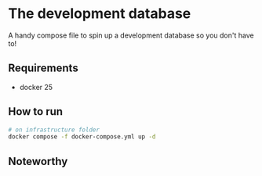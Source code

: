 # The development database

A handy compose file to spin up a development database so you don't have to!

## Requirements

- docker 25

## How to run

```bash
# on infrastructure folder
docker compose -f docker-compose.yml up -d
```

## Noteworthy
